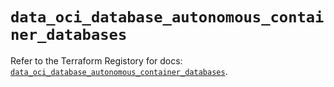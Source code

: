 # `data_oci_database_autonomous_container_databases`

Refer to the Terraform Registory for docs: [`data_oci_database_autonomous_container_databases`](https://registry.terraform.io/providers/oracle/oci/6.18.0/docs/data-sources/database_autonomous_container_databases).
